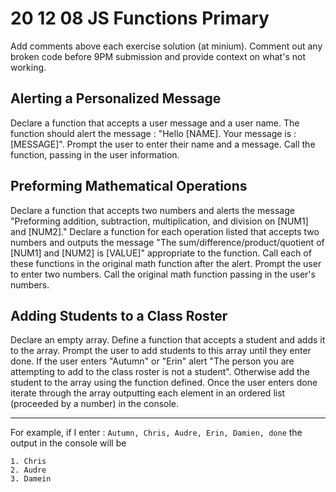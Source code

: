 # 20 12 08 JS Functions Primary

Add comments above each exercise solution (at minium). Comment out any broken code before 9PM submission and provide context on what's not working.

## Alerting a Personalized Message 
Declare a function that accepts a user message and a user name. The function should alert the message : "Hello [NAME]. Your message is : [MESSAGE]". Prompt the user to enter their name and a message. Call the function, passing in the user information.

## Preforming Mathematical Operations
Declare a function that accepts two numbers and alerts the message "Preforming addition, subtraction, multiplication, and division on [NUM1] and [NUM2]." Declare a function for each operation listed that accepts two numbers and outputs the message "The sum/difference/product/quotient of [NUM1] and [NUM2] is [VALUE]" appropriate to the function. Call each of these functions in the original math function after the alert. Prompt the user to enter two numbers. Call the original math function passing in the user's numbers.

## Adding Students to a Class Roster
Declare an empty array. Define a function that accepts a student and adds it to the array. Prompt the user to add students to this array until they enter done. If the user enters "Autumn" or "Erin" alert "The person you are attempting to add to the class roster is not a student". Otherwise add the student to the array using the function defined. Once the user enters done iterate through the array outputting each element in an ordered list (proceeded by a number) in the console.

----------
For example, if I enter : `Autumn, Chris, Audre, Erin, Damien, done` the output in the console will be
```
1. Chris
2. Audre
3. Damein
```